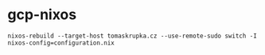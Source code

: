 # gcp-nixos

```
nixos-rebuild --target-host tomaskrupka.cz --use-remote-sudo switch -I nixos-config=configuration.nix
```